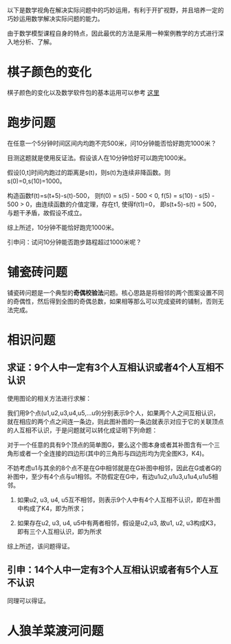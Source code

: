 以下是数学视角在解决实际问题中的巧妙运用，有利于开扩视野，并且培养一定的巧妙运用数学解决实际问题的能力。

由于数学模型课程自身的特点，因此最优的方法是采用一种案例教学的方式进行深入地分析、了解。

# 棋子颜色的变化

棋子颜色的变化以及数学软件包的基本运用可以参考 [这里](./hw/数学建模实验第一次作业.pdf)

# 跑步问题
在任意一个5分钟时间区间内均跑不完500米，问10分钟能否恰好跑完1000米？

目测这题就是使用反证法。假设该人在10分钟恰好可以跑完1000米。

假设[0,t]时间内跑过的距离是s(t)，则s(t)为连续非降函数。则s(0)=0,s(10)=1000。 

构造函数f(t)=s(t+5)-s(t)-500， 则f(0) = s(5) - 500 < 0, f(5) = s(10) - s(5) - 500 > 0，由连续函数的介值定理，存在t1, 使得f(t1)=0， 即s(t+5)-s(t) = 500， 与题干矛盾，故假设不成立。

综上所述，10分钟不能恰好跑完1000米。

引申问：试问10分钟能否跑步路程超过1000米呢？

# 铺瓷砖问题
铺瓷砖问题是一个典型的**奇偶校验法**问题。核心思路是将相邻的两个图案设置不同的奇偶性，然后得到全图的奇偶总数，如果相等那么可以完成瓷砖的铺制，否则无法完成。

# 相识问题
## 求证：9个人中一定有3个人互相认识或者4个人互相不认识

使用图论的相关方法进行求解：     

我们用9个点(u1,u2,u3,u4,u5,...u9)分别表示9个人，如果两个人之间互相认识，就在相应的两个点之间连一条边，则此图补图的一条边就表示对应于它的关联顶点的人互相不认识，于是问题就可以转化成证明下列命题：   

对于一个任意的具有9个顶点的简单图G，要么这个图本身或者其补图含有一个三角形或者一个全连接的四边形(其中的三角形与四边形均为完全图K3，K4)。      

不妨考虑u1与其余的8个点不是在G中相邻就是在G补图中相邻，因此在G或者G的补图中，至少有4个点与u1相邻。不防假定在G中，有边u1u2,u1u3,u1u4,u1u5相邻。

1. 如果u2, u3, u4, u5互不相邻，则表示9个人中有4个人互相不认识，即在补图中构成了K4，即为所求；

2. 如果存在u2, u3, u4, u5中有两者相邻，假设是u2,u3, 故u1, u2, u3构成K3，即有三个人互相认识，即为所求

综上所述，该问题得证。

## 引申：14个人中一定有3个人互相认识或者有5个人互不认识
同理可以得证。

# 人狼羊菜渡河问题

